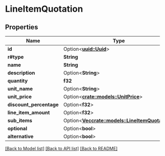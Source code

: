 # LineItemQuotation

## Properties

Name | Type | Description | Notes
------------ | ------------- | ------------- | -------------
**id** | Option<[**uuid::Uuid**](uuid::Uuid.md)> |  | [optional]
**r#type** | **String** |  | 
**name** | **String** |  | 
**description** | Option<**String**> |  | [optional]
**quantity** | **f32** |  | 
**unit_name** | Option<**String**> |  | [optional]
**unit_price** | Option<[**crate::models::UnitPrice**](UnitPrice.md)> |  | [optional]
**discount_percentage** | Option<**f32**> |  | [optional]
**line_item_amount** | Option<**f32**> |  | [optional]
**sub_items** | Option<[**Vec<crate::models::LineItemQuotation>**](LineItemQuotation.md)> |  | [optional]
**optional** | Option<**bool**> |  | [optional]
**alternative** | Option<**bool**> |  | [optional]

[[Back to Model list]](../README.md#documentation-for-models) [[Back to API list]](../README.md#documentation-for-api-endpoints) [[Back to README]](../README.md)


